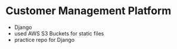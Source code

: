 # Customer Management Platform
- Django
- used AWS S3 Buckets for static files
- practice repo for Django
